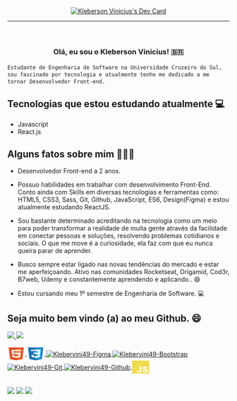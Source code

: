 <div align="center">
  <a href="https://app.daily.dev/vinivini">
    <img src="https://api.daily.dev/devcards/5121862951d24ab48da4da229dc37ea8.png?r=mjq" width="400" alt="Kleberson Vinicius's Dev Card"/></a>
</div>
<hr> 

<h3 align="center">  <br>

Olá, eu sou o Kleberson Vinicius! 🇧🇷
<br>

</h3>

```
Estudante de Engenharia de Software na Universidade Cruzeiro do Sul, 
sou fascinado por tecnologia e atualmente tenho me dedicado a me tornar Desenvolvedor Front-end.
```
## Tecnologias que estou estudando atualmente 💻

  - Javascript
  - React.js
  
## Alguns fatos sobre mim 👨🏻‍💻

- Desenvolvedor Front-end a 2 anos.
- Possuo habilidades em trabalhar com desenvolvimento Front-End. Conto ainda com Skills em diversas tecnologias e ferramentas como:
  HTML5, CSS3, Sass, Git, Github, JavaScript, ES6, Design(Figma) e estou atualmente estudando ReactJS.
 
- Sou bastante determinado acreditando na tecnologia como um meio para poder transformar a realidade de muita gente através da facilidade em conectar pessoas e soluções, resolvendo problemas cotidianos e sociais. O que me move é a curiosidade, ela faz com que eu nunca queira parar de aprender.

- Busco sempre estar ligado nas novas tendências do mercado e estar me aperfeiçoando. Ativo nas comunidades Rocketseat, Origamid, Cod3r, B7web, Udemy e constantemente aprendendo e aplicando.. 😄

- Estou cursando meu 1º semestre de Engenharia de Software. 💻

## Seja muito bem vindo (a) ao meu Github.  😄


<div>
  <a href="https://github.com/Klebervini49">
  <img height="180em" src="https://github-readme-stats.vercel.app/api?username=Klebervini49&show_icons=true&theme=dark&include_all_commits=true&count_private=true"/>
  <img height="130em" src="https://github-readme-stats.vercel.app/api/top-langs/?username=Klebervini49&layout=compact&langs_count=7&theme=dark"/>
</div>
  
  <div style="display: inline_block"><br>
  <img align="center" alt="Klebervini49-HTML" height="30" width="40" src="https://raw.githubusercontent.com/devicons/devicon/master/icons/html5/html5-original.svg">
  <img align="center" alt="Klebervini49-CSS" height="30" width="40" src="https://raw.githubusercontent.com/devicons/devicon/master/icons/css3/css3-original.svg">
  <img align="center" alt="Klebervini49-Figma" height="30" width="40" src="https://cdn.jsdelivr.net/gh/devicons/devicon/icons/figma/figma-original.svg" />
  <img align="center" alt="Klebervini49-Bootstrap" height="30" width="40" src="https://cdn.jsdelivr.net/gh/devicons/devicon/icons/bootstrap/bootstrap-original.svg" />
  <img align="center" alt="Klebervini49-Git" height="30" width="40" src="https://cdn.jsdelivr.net/gh/devicons/devicon/icons/git/git-original.svg" />
  <img align="center" alt="Klebervini49-Github" height="30" width="40" src="https://cdn.jsdelivr.net/gh/devicons/devicon/icons/github/github-original.svg" />
  <img align="center" alt="Klebervini49-Js" height="30" width="40" src="https://raw.githubusercontent.com/devicons/devicon/master/icons/javascript/javascript-plain.svg">
</div>
  
  ##
  <div>
  <a href="https://instagram.com/Klebervini49" target="_blank"><img src="https://img.shields.io/badge/-Instagram-%23E4405F?style=for-the-badge&logo=instagram&logoColor=white" target="_blank"></a>
  <a href = "mailto:Klebervini49@gmail.com"><img src="https://img.shields.io/badge/-Gmail-%23333?style=for-the-badge&logo=gmail&logoColor=white" target="_blank"></a>
  <a href="https://www.linkedin.com/in/klebervini49/" target="_blank"><img src="https://img.shields.io/badge/-LinkedIn-%230077B5?style=for-the-badge&logo=linkedin&logoColor=white" target="_blank"></a> 
  </div>
